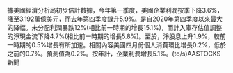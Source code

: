 據美國經濟分析局初步估計數據，今年第一季度，美國企業利潤按季下降3.6%，降至3.192萬億美元，而去年第四季度錄升5.9%。是自2020年第四季度以來最大的降幅。未分配利潤暴跌12%(相比前一時期的增長15.1%)，而計入庫存估值調整的淨現金流下降4.7%(相比前一時期的增長5.8%)。至於，淨股息上升1.9%，較前一時期的0.5%增長有所加速。相關內容美國四月份個人消費環比增長0.2%，低於之前的0.7%。預測值為0.2%。按年計，企業利潤增長5.1%。(to/s)AASTOCKS新聞